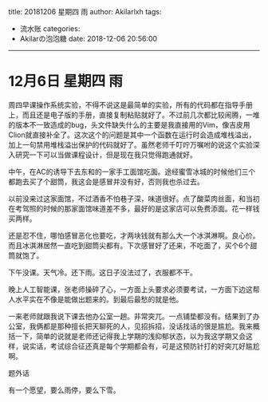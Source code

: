title: 20181206 星期四 雨
author: Akilarlxh
tags:
  - 流水账
categories:
  - Akilarの泡泡糖
date: 2018-12-06 20:56:00
---
# 12月6日 星期四 雨

周四早课操作系统实验，不得不说这是最简单的实验，所有的代码都在指导手册上，而且还是电子版的手册，直接复制粘贴就好了。不过前几次都比较闹腾，一堆的版本不一致造成的bug，头文件缺失什么的主要是我直接用的Vim，像吉皮用Clion就直接补全了。这次这个的问题是其中一个函数在运行时会造成堆栈溢出，加上一句禁用堆栈溢出保护的代码就好了。虽然老师千叮咛万嘱咐的说这个实验深入研究一下可以当做课程设计，但是现在我只觉得跑通就好。

中午，在AC的诱导下去东和的一家手工面馆吃面。途经蜜雪冰城的时候他们三个都跑去买了个甜筒，我这会是感冒并没有好，否则我也杀过去。

以前没来过这家面馆，不过酒香不怕巷子深，味道很好。点了酸菜肉丝面，和当初在考驾照的时候的那家面馆味道差不多，最好的是这家店可以免费添面。花一样钱买两样。

还是忍不住，哪怕感冒恶化也要吃，才两块钱就有那么大一个冰淇淋啊。良心价。而且冰淇淋居然一直吃到甜筒尖都有。下次感冒好了还来，不吃面了，买个6个甜筒就饱了。

下午没课。天气冷。还下雨。这日子没法过了，衣服都不干。

晚上人工智能课，张老师操碎了心，一方面上头要求必须要考试，一方面下边这帮人水平实在不像是能做出题来的。到最后最愁的就是他。

一来老师就跟我说下课去他办公室一趟。非常突兀。一点铺垫都没有。结果到了办公室，我俩都是那种擅长把天聊死的人，见招拆招，没话找话的很是尴尬。我来概括一下，简单的说就是老师还记得我上学期的浅抑郁状态，以为我这学期又会这样，说实话，考试综合征还真是每个学期都会有，可是这预防针打的好突兀好尴尬啊。

题外话

有一个愿望，要么雨停，要么下雪。